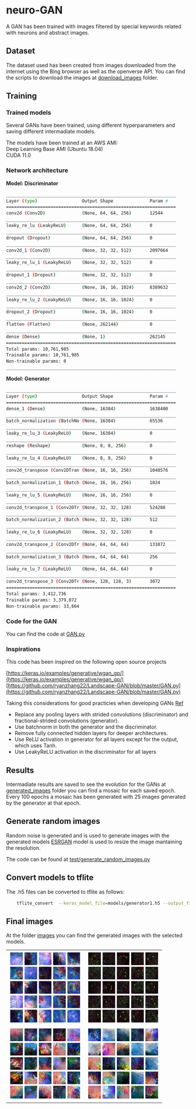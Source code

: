 # neuro-GAN
A GAN has been trained with images filtered by special keywords related with neurons and abstract images.  

## Dataset 
The dataset used has been created from images downloaded from the internet using the Bing browser as well as the openverse API. 
You can find the scripts to download the images at [download_images](download_images) folder. 

## Training 

### Trained models
Several GANs have been trained, using different hyperparameters and saving different intermadiate models.

The models have been trained at an AWS AMI:     
Deep Learning Base AMI (Ubuntu 18.04)     
CUDA 11.0 


### Network architecture 

**Model: Discriminator**
```bash
_________________________________________________________________
Layer (type)                 Output Shape              Param #   
=================================================================
conv2d (Conv2D)              (None, 64, 64, 256)       12544     
_________________________________________________________________
leaky_re_lu (LeakyReLU)      (None, 64, 64, 256)       0         
_________________________________________________________________
dropout (Dropout)            (None, 64, 64, 256)       0         
_________________________________________________________________
conv2d_1 (Conv2D)            (None, 32, 32, 512)       2097664   
_________________________________________________________________
leaky_re_lu_1 (LeakyReLU)    (None, 32, 32, 512)       0         
_________________________________________________________________
dropout_1 (Dropout)          (None, 32, 32, 512)       0         
_________________________________________________________________
conv2d_2 (Conv2D)            (None, 16, 16, 1024)      8389632   
_________________________________________________________________
leaky_re_lu_2 (LeakyReLU)    (None, 16, 16, 1024)      0         
_________________________________________________________________
dropout_2 (Dropout)          (None, 16, 16, 1024)      0         
_________________________________________________________________
flatten (Flatten)            (None, 262144)            0         
_________________________________________________________________
dense (Dense)                (None, 1)                 262145    
=================================================================
Total params: 10,761,985
Trainable params: 10,761,985
Non-trainable params: 0
_________________________________________________________________
```

**Model: Generator**

```bash
_________________________________________________________________
Layer (type)                 Output Shape              Param #   
=================================================================
dense_1 (Dense)              (None, 16384)             1638400   
_________________________________________________________________
batch_normalization (BatchNo (None, 16384)             65536     
_________________________________________________________________
leaky_re_lu_3 (LeakyReLU)    (None, 16384)             0         
_________________________________________________________________
reshape (Reshape)            (None, 8, 8, 256)         0         
_________________________________________________________________
leaky_re_lu_4 (LeakyReLU)    (None, 8, 8, 256)         0         
_________________________________________________________________
conv2d_transpose (Conv2DTran (None, 16, 16, 256)       1048576   
_________________________________________________________________
batch_normalization_1 (Batch (None, 16, 16, 256)       1024      
_________________________________________________________________
leaky_re_lu_5 (LeakyReLU)    (None, 16, 16, 256)       0         
_________________________________________________________________
conv2d_transpose_1 (Conv2DTr (None, 32, 32, 128)       524288    
_________________________________________________________________
batch_normalization_2 (Batch (None, 32, 32, 128)       512       
_________________________________________________________________
leaky_re_lu_6 (LeakyReLU)    (None, 32, 32, 128)       0         
_________________________________________________________________
conv2d_transpose_2 (Conv2DTr (None, 64, 64, 64)        131072    
_________________________________________________________________
batch_normalization_3 (Batch (None, 64, 64, 64)        256       
_________________________________________________________________
leaky_re_lu_7 (LeakyReLU)    (None, 64, 64, 64)        0         
_________________________________________________________________
conv2d_transpose_3 (Conv2DTr (None, 128, 128, 3)       3072      
=================================================================
Total params: 3,412,736
Trainable params: 3,379,072
Non-trainable params: 33,664
```

### Code for the GAN
You can find the code at [GAN.py](GAN.py)

### Inspirations 

This code has been inspired on the following open source projects 

[https://keras.io/examples/generative/wgan_gp/](https://keras.io/examples/generative/wgan_gp/) 
[https://github.com/ryanzhang22/Landscape-GAN/blob/master/GAN.py](https://github.com/ryanzhang22/Landscape-GAN/blob/master/GAN.py)

Taking this considerations for good practicies when developing GANs [Ref](https://arxiv.org/pdf/1511.06434v2.pdf)
- Replace any pooling layers with strided convolutions (discriminator) and fractional-strided
convolutions (generator).
- Use batchnorm in both the generator and the discriminator.
- Remove fully connected hidden layers for deeper architectures.
- Use ReLU activation in generator for all layers except for the output, which uses Tanh.
- Use LeakyReLU activation in the discriminator for all layers

## Results 
Intermadiate results are saved to see the evolution for the GANs
at [generated_images](generated_images) folder you can find a mosaic for each saved epoch.     
Every 100 epochs a mosaic has been generated with 25 images generated by the generator at that epoch. 

## Generate random images 
Random noise is generated and is used to generate images with the generated models
[ESRGAN](https://www.tensorflow.org/hub/tutorials/image_enhancing) model is used to resize the image mantaining the resolution. 

The code can be found at [test/generate_random_images.py](test/generate_random_images.py)

## Convert models to tflite
The .h5 files can be converted to tflite as follows: 
```bash
	tflite_convert  --keras_model_file=models/generator1.h5 --output_file=models-tflite/generator1.tflite
```
## Final images 
At the folder [images](images) you can find the generated images with the selected models.


<table>
  <tr>
    <td><img src="images/19_6400.png" alt="image" width="200"/> </td>
    <td><img src="images/5_5900.png" alt="image" width="200"/></td>
  </tr>
  
  <tr>
    <td><img src="images/10_5700.png" alt="image" width="200"/></td>
    <td><img src="images/17_7200.png" alt="image" width="200"/></td>
  </tr>
</table>

